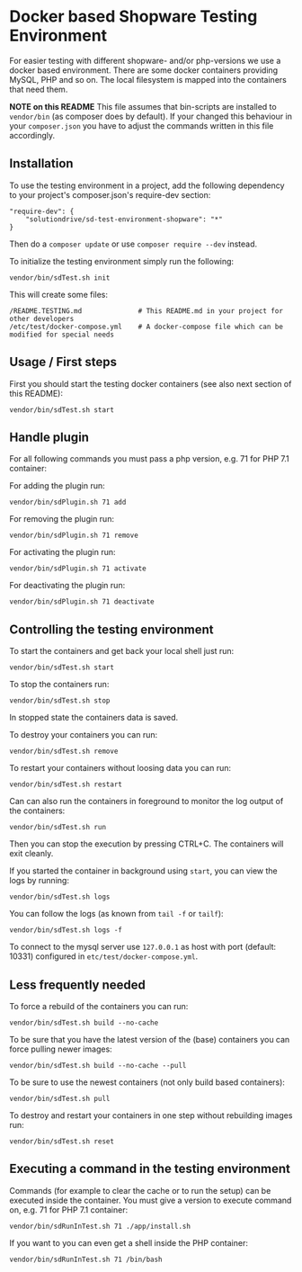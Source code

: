 Docker based Shopware Testing Environment
=========================================

For easier testing with different shopware- and/or php-versions we use a docker based environment.
There are some docker containers providing MySQL, PHP and so on.
The local filesystem is mapped into the containers that need them.

**NOTE on this README**
This file assumes that bin-scripts are installed to ```vendor/bin``` (as composer does by default).
If your changed this behaviour in your ```composer.json```
you have to adjust the commands written in this file accordingly.

Installation
------------

To use the testing environment in a project,
add the following dependency to your project's composer.json's require-dev section:

    "require-dev": {
        "solutiondrive/sd-test-environment-shopware": "*"
    }

Then do a `composer update` or use `composer require --dev` instead. 

To initialize the testing environment simply run the following:

    vendor/bin/sdTest.sh init

This will create some files:

    /README.TESTING.md              # This README.md in your project for other developers
    /etc/test/docker-compose.yml    # A docker-compose file which can be modified for special needs

Usage / First steps
-------------------

First you should start the testing docker containers (see also next section of this README):

    vendor/bin/sdTest.sh start
    
    
Handle plugin
-------------

For all following commands you must pass a php version, e.g. 71 for PHP 7.1 container:

For adding the plugin run:

    vendor/bin/sdPlugin.sh 71 add
    
For removing the plugin run:

    vendor/bin/sdPlugin.sh 71 remove
    
For activating the plugin run:

    vendor/bin/sdPlugin.sh 71 activate    
    
For deactivating the plugin run:

    vendor/bin/sdPlugin.sh 71 deactivate


Controlling the testing environment
-----------------------------------

To start the containers and get back your local shell just run:

    vendor/bin/sdTest.sh start
    
To stop the containers run:

    vendor/bin/sdTest.sh stop

In stopped state the containers data is saved.

To destroy your containers you can run:

    vendor/bin/sdTest.sh remove

To restart your containers without loosing data you can run:

    vendor/bin/sdTest.sh restart


Can can also run the containers in foreground to monitor the log output of the containers:

    vendor/bin/sdTest.sh run

Then you can stop the execution by pressing CTRL+C. The containers will exit cleanly.


If you started the container in background using ```start```, you can view the logs by running:

    vendor/bin/sdTest.sh logs

You can follow the logs (as known from ```tail -f``` or ```tailf```):

    vendor/bin/sdTest.sh logs -f

To connect to the mysql server use ```127.0.0.1``` as host with port (default: 10331) configured in ```etc/test/docker-compose.yml```.


Less frequently needed
----------------------

To force a rebuild of the containers you can run:

    vendor/bin/sdTest.sh build --no-cache

To be sure that you have the latest version of the (base) containers you can force pulling newer images:
    
    vendor/bin/sdTest.sh build --no-cache --pull

To be sure to use the newest containers (not only build based containers):

    vendor/bin/sdTest.sh pull

To destroy and restart your containers in one step without rebuilding images run:

    vendor/bin/sdTest.sh reset

Executing a command in the testing environment
----------------------------------------------

Commands (for example to clear the cache or to run the setup) can be executed inside the container.
You must give a version to execute command on, e.g. 71 for PHP 7.1 container:

    vendor/bin/sdRunInTest.sh 71 ./app/install.sh

If you want to you can even get a shell inside the PHP container:

    vendor/bin/sdRunInTest.sh 71 /bin/bash
